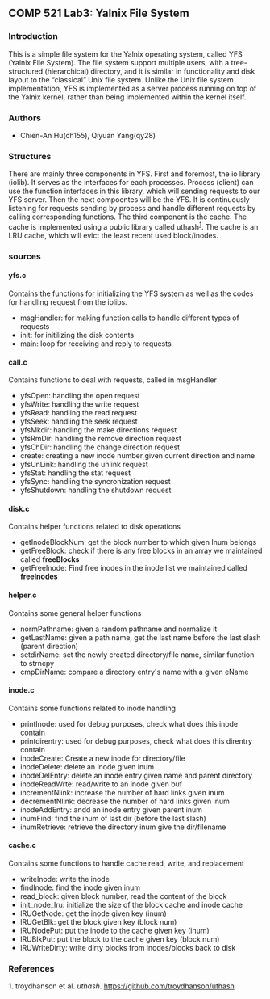 ## COMP 521 Lab3: Yalnix File System
### Introduction
This is a simple file system for the Yalnix operating system, called YFS (Yalnix File System). The file system support multiple users, with a tree-structured (hierarchical) directory, and it is similar in functionality and disk layout to the “classical” Unix file system. Unlike the Unix file system implementation, YFS is implemented as a server process running on top of the Yalnix kernel, rather than being implemented within the kernel itself.

### Authors
* Chien-An Hu(ch155), Qiyuan Yang(qy28)

### Structures
There are mainly three components in YFS. First and foremost, the io library (iolib). It serves as the interfaces for each processes. Process (client) can use the function interfaces in this library, which will sending requests to our YFS server. Then the next compoentes will be the YFS. It is continuously listening for requests sending by process and handle different requests by calling corresponding functions. The third component is the cache. The cache is implemented using a public library called uthash<sup id="a1">[1](#f1)</sup>. The cache is an LRU cache, which will evict the least recent used block/inodes.

### sources
#### yfs.c
Contains the functions for initializing the YFS system as well as the codes for handling request from the iolibs.
- msgHandler: for making function calls to handle different types of requests
- init: for initilizing the disk contents
- main: loop for receiving and reply to requests

#### call.c
Contains functions to deal with requests, called in msgHandler
- yfsOpen: handling the open request
- yfsWrite: handling the write request
- yfsRead: handling the read request
- yfsSeek: handling the seek request
- yfsMkdir: handling the make directions request
- yfsRmDir: handling the remove direction request
- yfsChDir: handling the change direction request
- create: creating a new inode number given current direction and name
- yfsUnLink: handling the unlink request
- yfsStat: handling the stat request
- yfsSync: handling the syncronization request
- yfsShutdown: handling the shutdown request

#### disk.c
Contains helper functions related to disk operations
- getInodeBlockNum: get the block number to which given Inum belongs
- getFreeBlock: check if there is any free blocks in an array we maintained called **freeBlocks**
- getFreeInode: Find free inodes in the inode list we maintained called **freeInodes**

#### helper.c
Contains some general helper functions
- normPathname: given a random pathname and normalize it
- getLastName: given a path name, get the last name before the last slash (parent direction)
- setdirName: set the newly created directory/file name, similar function to strncpy
- cmpDirName: compare a directory entry's name with a given eName

#### inode.c
Contains some functions related to inode handling
- printInode: used for debug purposes, check what does this inode contain
- printdirentry: used for debug purposes, check what does this direntry contain
- inodeCreate: Create a new inode for directory/file
- inodeDelete: delete an inode given inum
- inodeDelEntry: delete an inode entry given name and parent directory
- inodeReadWrte: read/write to an inode given buf
- incrementNlink: increase the number of hard links given inum
- decrementNlink: decrease the number of hard links given inum
- inodeAddEntry: andd an inode entry given parent inum
- inumFind: find the inum of last dir (before the last slash)
- inumRetrieve: retrieve the directory inum give the dir/filename

#### cache.c
Contains some functions to handle cache read, write, and replacement
- writeInode: write the inode
- findInode: find the inode given inum
- read_block: given block number, read the content of the block
- init_node_lru: initialize the size of the block cache and inode cache
- lRUGetNode: get the inode given key (inum)
- lRUGetBlk: get the block given key (block num)
- lRUNodePut: put the inode to the cache given key (inum)
- lRUBlkPut: put the block to the cache given key (block num)
- lRUWriteDirty: write dirty blocks from inodes/blocks back to disk







### References

<div id="refs" class="references">
<p><span id="f1">1. </span>troydhanson et al. <em>uthash</em>.  <a href="https://github.com/troydhanson/uthash">https://github.com/troydhanson/uthash</a></p>
</div>